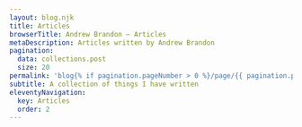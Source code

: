 ```yaml
---
layout: blog.njk
title: Articles
browserTitle: Andrew Brandon – Articles
metaDescription: Articles written by Andrew Brandon
pagination:
  data: collections.post
  size: 20
permalink: 'blog{% if pagination.pageNumber > 0 %}/page/{{ pagination.pageNumber }}{% endif %}/index.html'
subtitle: A collection of things I have written
eleventyNavigation:
  key: Articles
  order: 2
---
```

